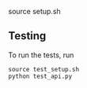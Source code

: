 

source setup.sh


## Testing
To run the tests, run
```
source test_setup.sh
python test_api.py
```
